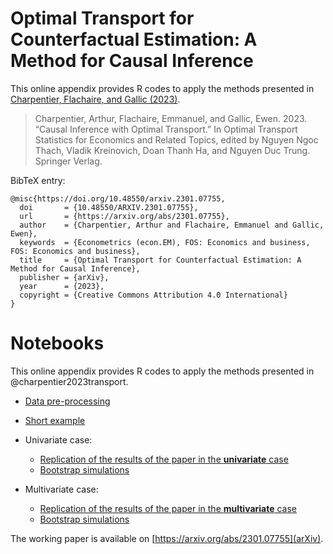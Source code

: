 # Optimal Transport for Counterfactual Estimation: A Method for Causal Inference

This online appendix provides R codes to apply the methods presented in [Charpentier, Flachaire, and Gallic (2023)](https://arxiv.org/abs/2301.07755).

> Charpentier, Arthur, Flachaire, Emmanuel, and Gallic, Ewen. 2023. “Causal Inference with Optimal Transport.” In Optimal Transport Statistics for Economics and Related Topics, edited by Nguyen Ngoc Thach, Vladik Kreinovich, Doan Thanh Ha, and Nguyen Duc Trung. Springer Verlag.

BibTeX entry:

```
@misc{https://doi.org/10.48550/arxiv.2301.07755,
  doi       = {10.48550/ARXIV.2301.07755},
  url       = {https://arxiv.org/abs/2301.07755},
  author    = {Charpentier, Arthur and Flachaire, Emmanuel and Gallic, Ewen},
  keywords  = {Econometrics (econ.EM), FOS: Economics and business, FOS: Economics and business},
  title     = {Optimal Transport for Counterfactual Estimation: A Method for Causal Inference},
  publisher = {arXiv},
  year      = {2023},
  copyright = {Creative Commons Attribution 4.0 International}
}

```

# Notebooks

This online appendix provides R codes to apply the methods presented in @charpentier2023transport.


- [Data pre-processing](https://3wen.github.io/counterfactual-estimation-optimal-transport/births_stats.html)
- [Short example](https://3wen.github.io/counterfactual-estimation-optimal-transport/short_examples.html)
- Univariate case:

    - [Replication of the results of the paper in the **univariate** case](https://3wen.github.io/counterfactual-estimation-optimal-transport/reproduction_univariate.html)
    - [Bootstrap simulations](https://3wen.github.io/counterfactual-estimation-optimal-transport/univariate_simul.html)
- Multivariate case:

    - [Replication of the results of the paper in the **multivariate** case](https://3wen.github.io/counterfactual-estimation-optimal-transport/reproduction_multivariate.html)
    - [Bootstrap simulations](https://3wen.github.io/counterfactual-estimation-optimal-transport/multivariate_simul.html)
	
The working paper is available on [https://arxiv.org/abs/2301.07755](arXiv).
